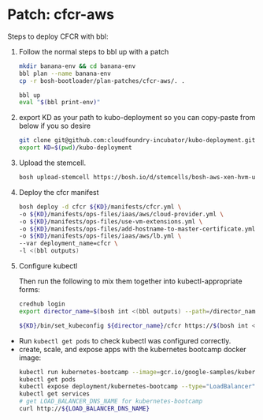 # Patch: cfcr-aws

Steps to deploy CFCR with bbl:

1. Follow the normal steps to bbl up with a patch
    ```bash
    mkdir banana-env && cd banana-env
    bbl plan --name banana-env
    cp -r bosh-bootloader/plan-patches/cfcr-aws/. .

    bbl up
    eval "$(bbl print-env)"
    ```

1. export KD as your path to kubo-deployment so you can copy-paste from below if you so desire
   ```bash
   git clone git@github.com:cloudfoundry-incubator/kubo-deployment.git
   export KD=$(pwd)/kubo-deployment
   ```

1. Upload the stemcell.
   ```bash
   bosh upload-stemcell https://bosh.io/d/stemcells/bosh-aws-xen-hvm-ubuntu-xenial-go_agent?v=$(bosh int ${KD}/manifests/cfcr.yml --path=/stemcells/0/version)
   ```

1. Deploy the cfcr manifest
   ```bash
   bosh deploy -d cfcr ${KD}/manifests/cfcr.yml \
   -o ${KD}/manifests/ops-files/iaas/aws/cloud-provider.yml \
   -o ${KD}/manifests/ops-files/use-vm-extensions.yml \
   -o ${KD}/manifests/ops-files/add-hostname-to-master-certificate.yml \
   -o ${KD}/manifests/ops-files/iaas/aws/lb.yml \
   --var deployment_name=cfcr \
   -l <(bbl outputs)
   ```

1. Configure kubectl

   Then run the following to mix them together into kubectl-appropriate forms:
   ```bash
   credhub login
   export director_name=$(bosh int <(bbl outputs) --path=/director_name)

   ${KD}/bin/set_kubeconfig ${director_name}/cfcr https://$(bosh int <(bbl outputs) --path /api-hostname):8443
   ```

 - Run `kubectl get pods` to check kubectl was configured correctly.
 - create, scale, and expose apps with the kubernetes bootcamp docker image:
   ```bash
   kubectl run kubernetes-bootcamp --image=gcr.io/google-samples/kubernetes-bootcamp:v1 --port=8080
   kubectl get pods
   kubectl expose deployment/kubernetes-bootcamp --type="LoadBalancer"
   kubectl get services
   # get LOAD_BALANCER_DNS_NAME for kubernetes-bootcamp
   curl http://${LOAD_BALANCER_DNS_NAME}
   ```

